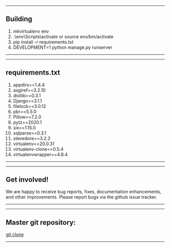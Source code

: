 
---
## Building 

1. mkvirtualenv env
2. .\env\Scripts\activate or source env/bin/activate
3. pip install -r requirements.txt
4. DEVELOPMENT=1 python manage.py runserver
***

---
## requirements.txt

1. appdirs==1.4.4
2. asgiref==3.2.10
3. distlib==0.3.1
4. Django==3.1.1
5. filelock==3.0.12
6. pbr==5.5.0
7. Pillow==7.2.0
8. pytz==2020.1
9. six==1.15.0
10. sqlparse==0.3.1
11. stevedore==3.2.2
12. virtualenv==20.0.31
13. virtualenv-clone==0.5.4
14. virtualenvwrapper==4.8.4
***

---
## Get involved!

We are happy to receive bug reports, fixes, documentation enhancements, and other improvements.
Please report bugs via the github issue tracker.
***

---
## Master git repository:

[git clone](https://github.com/Poovizhirajan/fullthrottlelabs-hr.git)
***
